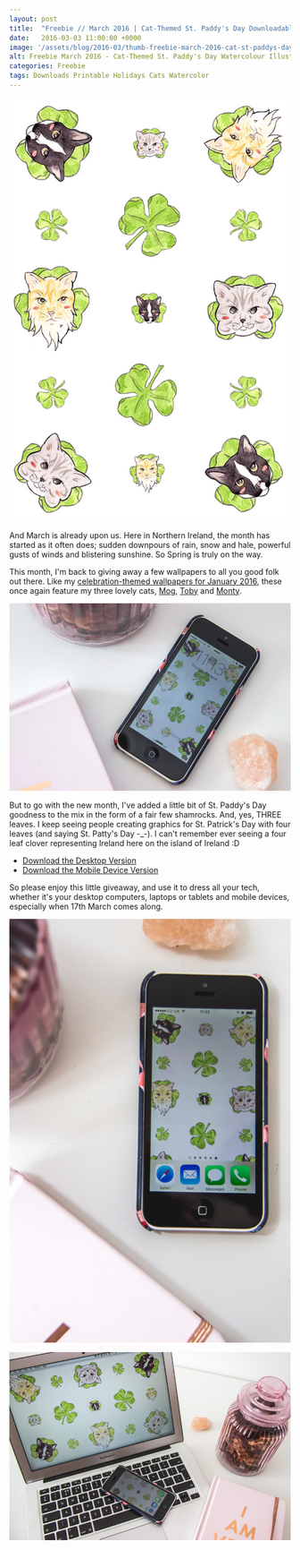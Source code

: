 ```yaml
---
layout: post
title:  "Freebie // March 2016 | Cat-Themed St. Paddy's Day Downloadable Wallpaper"
date:   2016-03-03 11:00:00 +0000
image: '/assets/blog/2016-03/thumb-freebie-march-2016-cat-st-paddys-day-wallpaper.jpg'
alt: Freebie March 2016 - Cat-Themed St. Paddy's Day Watercolour Illustration - Downloadable Wallpaper
categories: Freebie
tags: Downloads Printable Holidays Cats Watercolor
---
```


![Freebie March 2016 - Cat-Themed St. Paddy's Day Watercolour Illustration - Downloadable Wallpaper](/assets/blog/2016-03/freebie-march-2016-cat-st-paddys-day-wallpaper-01.jpg "Freebie March 2016 - Cat-Themed St. Paddy's Day Watercolour Illustration - Downloadable Wallpaper")

<p class="intro">And March is already upon us. Here in Northern Ireland, the month has started as it often does; sudden downpours of rain, snow and hale, powerful gusts of winds and blistering sunshine. So Spring is truly on the way.</p>

This month, I'm back to giving away a few wallpapers to all you good folk out there. Like my [celebration-themed wallpapers for January 2016](/freebie/2015/12/31/cat-celebration-wallpapers.html), these once again feature my three lovely cats, <a href="https://www.instagram.com/p/_bgRcIGFT7/" title="A photo of Mog on my Instagram">Mog</a>, <a href="https://www.instagram.com/p/8nSfiJmFWm/" title="A photo of Toby on my Instagram">Toby</a> and <a href="https://www.instagram.com/p/_JysW9GFdo/" title="A photo of Month on my Instagram">Monty</a>.

![Freebie March 2016 - Cat-Themed St. Paddy's Day Watercolour Illustration - Downloadable Wallpaper](/assets/blog/2016-03/freebie-march-2016-cat-st-paddys-day-wallpaper-02.jpg "Freebie March 2016 - Cat-Themed St. Paddy's Day Watercolour Illustration - Downloadable Wallpaper")

But to go with the new month, I've added a little bit of St. Paddy's Day goodness to the mix in the form of a fair few shamrocks. And, yes, THREE leaves. I keep seeing people creating graphics for St. Patrick's Day with four leaves (and saying St. Patty's Day -_-). I can't remember ever seeing a four leaf clover representing Ireland here on the island of Ireland :D

+ [Download the Desktop Version](/assets/blog/2016-03/freebie-march-2016-cat-st-paddys-day-wallpaper-horizontal.jpg)
+ [Download the Mobile Device Version](/assets/blog/2016-03/freebie-march-2016-cat-st-paddys-day-wallpaper-vertical.jpg)

So please enjoy this little giveaway, and use it to dress all your tech, whether it's your desktop computers, laptops or tablets and mobile devices, especially when 17th March comes along.

![Freebie March 2016 - Cat-Themed St. Paddy's Day Watercolour Illustration - Downloadable Wallpaper](/assets/blog/2016-03/freebie-march-2016-cat-st-paddys-day-wallpaper-03.jpg "Freebie March 2016 - Cat-Themed St. Paddy's Day Watercolour Illustration - Downloadable Wallpaper")

![Freebie March 2016 - Cat-Themed St. Paddy's Day Watercolour Illustration - Downloadable Wallpaper](/assets/blog/2016-03/freebie-march-2016-cat-st-paddys-day-wallpaper-04.jpg "Freebie March 2016 - Cat-Themed St. Paddy's Day Watercolour Illustration - Downloadable Wallpaper")